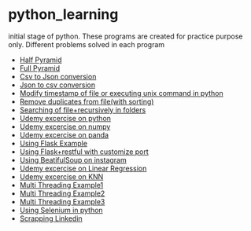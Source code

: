 # python_learning
initial stage of python.
These programs are created for practice purpose only. 
Different problems solved in each program

* [Half Pyramid](https://github.com/simplyshravan/python_learning/blob/master/pyramid.py)  
* [Full Pyramid](https://github.com/simplyshravan/python_learning/blob/master/pyramid_full.py)
* [Csv to Json conversion](https://github.com/simplyshravan/python_learning/blob/master/csv_to_json.py)
* [Json to csv conversion](https://github.com/simplyshravan/python_learning/blob/master/csv_to_json_print.py)
* [Modify timestamp of file or executing unix command in python](https://github.com/simplyshravan/python_learning/blob/master/modify_timestamp_of_file.py)
* [Remove duplicates from file(with sorting)](https://github.com/simplyshravan/python_learning/blob/master/remove_dup_rows.py)
* [Searching of file+recursively in folders](https://github.com/simplyshravan/python_learning/blob/master/file_search.py)
* [Udemy excercise on python](https://github.com/simplyshravan/python_learning/blob/master/udemy_python_exercise.py)
* [Udemy excercise on numpy](https://github.com/simplyshravan/python_learning/blob/master/numpy_exercise.py)
* [Udemy excercise on panda](https://github.com/simplyshravan/python_learning/blob/master/pandas_exercise.py)
* [Using Flask Example](https://github.com/simplyshravan/python_learning/blob/master/flaskRestful.py)
* [Using Flask+restful with customize port](https://github.com/simplyshravan/python_learning/blob/master/flask-hostname-port.py)
* [Using BeatifulSoup on instagram](https://github.com/simplyshravan/python_learning/blob/master/Using_beautifulsoup.py)
* [Udemy excercise on Linear Regression](https://github.com/simplyshravan/python_learning/blob/master/udemy_linearregression_excercise.py)
* [Udemy excercise on KNN](https://github.com/simplyshravan/python_learning/blob/master/udemy_KNN_excercise.py)
* [Multi Threading Example1](https://github.com/simplyshravan/python_learning/blob/master/threading.py)
* [Multi Threading Example2](https://github.com/simplyshravan/python_learning/blob/master/threading2.py)
* [Multi Threading Example3](https://github.com/simplyshravan/python_learning/blob/master/threading3.py)
* [Using Selenium in python](https://github.com/simplyshravan/python_learning/blob/master/use_selenium.py)
* [Scrapping Linkedin](https://github.com/simplyshravan/python_learning/blob/master/Scrapping_linkedin.py)
